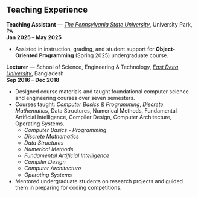 [//]: # (---)

[//]: # (title: "Teaching Experience")

[//]: # (collection: teaching)

[//]: # (type: "Undergraduate course")

[//]: # (permalink: /teaching/teaching_at_edu)

[//]: # (venue: "East Delta University, School of Science, Engineering & Technology")

[//]: # ()
[//]: # ([//]: # &#40;date: 2014-01-01&#41;)
[//]: # (location: "Chittagong, Bangladesh")

[//]: # (---)

[//]: # (Over the course of 7 semesters, I have taught different fundamental courses at East Delta University. I have taught the following courses:)
[//]: # ( * Computer Basics - Programming)

[//]: # ( * Discrete Mathematics)

[//]: # ( * Data Structures)

[//]: # ( * Numerical Methods)

[//]: # ( * Fundamental Artificial Intelligence)

[//]: # ( * Compiler Design)

[//]: # ( * Computer Architecture)

[//]: # ( * Operating Systems)

## Teaching Experience

**Teaching Assistant** — *[The Pennsylvania State University](https://www.psu.edu/)*, University Park, PA  
**Jan 2025 – May 2025**  
- Assisted in instruction, grading, and student support for **Object-Oriented Programming** (Spring 2025) undergraduate course.

**Lecturer** — School of Science, Engineering & Technology, *[East Delta University](https://www.eastdelta.edu.bd/)*, Bangladesh  
**Sep 2016 – Dec 2018**  
- Designed course materials and taught foundational computer science and engineering courses over seven semesters.  
- Courses taught: *Computer Basics & Programming*, *Discrete Mathematics*, Data Structures, Numerical Methods, Fundamental Artificial Intelligence, Compiler Design, Computer Architecture, Operating Systems.  
  * *Computer Basics - Programming*
  * *Discrete Mathematics*
  * *Data Structures*
  * *Numerical Methods*
  * *Fundamental Artificial Intelligence*
  * *Compiler Design*
  * *Computer Architecture*
  * *Operating Systems*
- Mentored undergraduate students on research projects and guided them in preparing for coding competitions.

